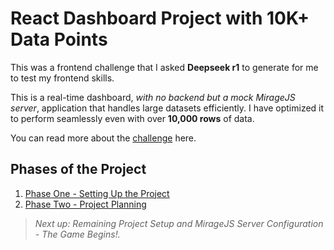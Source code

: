 # React Dashboard Project with 10K+ Data Points

This was a frontend challenge that I asked **Deepseek r1** to generate for me to test my frontend skills.

This is a real-time dashboard, _with no backend but a mock MirageJS server_, application that handles large datasets efficiently. I have optimized it to perform seamlessly even with over **10,000 rows** of data.

You can read more about the [challenge](./CHALLENGE.md) here.

## Phases of the Project

1. [Phase One - Setting Up the Project](./dev-logs/PHASE_ONE.md)
1. [Phase Two - Project Planning](./dev-logs/PHASE_TWO.md)

> _Next up: Remaining Project Setup and MirageJS Server Configuration - The Game Begins!._
